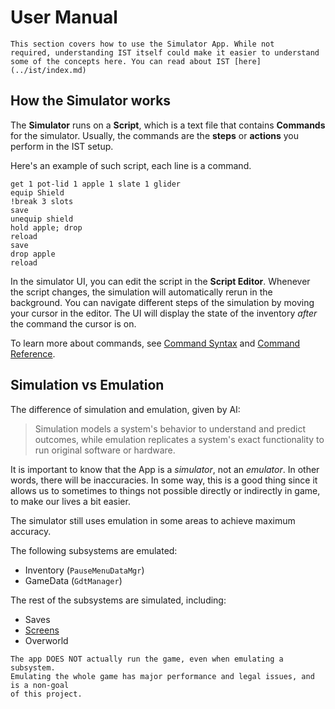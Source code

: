 # User Manual

```admonish info
This section covers how to use the Simulator App. While not
required, understanding IST itself could make it easier to understand
some of the concepts here. You can read about IST [here](../ist/index.md)
```

## How the Simulator works
The **Simulator** runs on a **Script**, which is a text file that contains
**Commands** for the simulator. Usually, the commands are the **steps** or **actions**
you perform in the IST setup.

Here's an example of such script, each line is a command.
```skybook
get 1 pot-lid 1 apple 1 slate 1 glider
equip Shield
!break 3 slots
save
unequip shield
hold apple; drop
reload
save
drop apple
reload
```

In the simulator UI, you can edit the script in the **Script Editor**.
Whenever the script changes, the simulation will automatically rerun in the background.
You can navigate different steps of the simulation by moving your cursor in the editor.
The UI will display the state of the inventory *after* the command the cursor is on.

To learn more about commands, see [Command Syntax](./syntax.md) and [Command Reference](./commands.md).

## Simulation vs Emulation
The difference of simulation and emulation, given by AI:

> Simulation models a system's behavior to understand and predict outcomes, while emulation replicates a system's exact functionality to run original software or hardware.

It is important to know that the App is a *simulator*, not an *emulator*. In other words,
there will be inaccuracies. In some way, this is a good thing since it allows us to sometimes
to things not possible directly or indirectly in game, to make our lives a bit easier.

The simulator still uses emulation in some areas to achieve maximum accuracy.

The following subsystems are emulated:
- Inventory (`PauseMenuDataMgr`)
- GameData (`GdtManager`)

The rest of the subsystems are simulated, including:
- Saves
- [Screens](./screen_system.md)
- Overworld

```admonish important
The app DOES NOT actually run the game, even when emulating a subsystem.
Emulating the whole game has major performance and legal issues, and is a non-goal
of this project.
```
